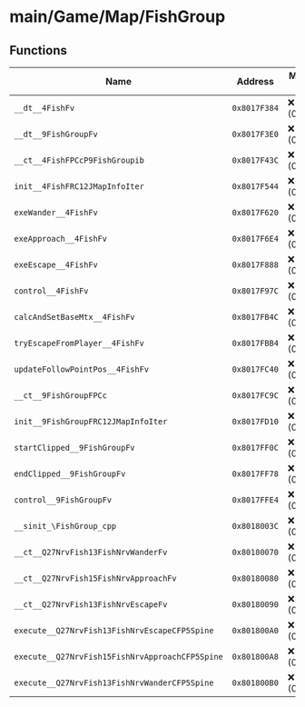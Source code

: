 # main/Game/Map/FishGroup

## Functions

| Name | Address | Match % |
|------|---------|---------|
| `__dt__4FishFv` | `0x8017F384` | :x: (0.0%) |
| `__dt__9FishGroupFv` | `0x8017F3E0` | :x: (0.0%) |
| `__ct__4FishFPCcP9FishGroupib` | `0x8017F43C` | :x: (0.0%) |
| `init__4FishFRC12JMapInfoIter` | `0x8017F544` | :x: (0.0%) |
| `exeWander__4FishFv` | `0x8017F620` | :x: (0.0%) |
| `exeApproach__4FishFv` | `0x8017F6E4` | :x: (0.0%) |
| `exeEscape__4FishFv` | `0x8017F888` | :x: (0.0%) |
| `control__4FishFv` | `0x8017F97C` | :x: (0.0%) |
| `calcAndSetBaseMtx__4FishFv` | `0x8017FB4C` | :x: (0.0%) |
| `tryEscapeFromPlayer__4FishFv` | `0x8017FBB4` | :x: (0.0%) |
| `updateFollowPointPos__4FishFv` | `0x8017FC40` | :x: (0.0%) |
| `__ct__9FishGroupFPCc` | `0x8017FC9C` | :x: (0.0%) |
| `init__9FishGroupFRC12JMapInfoIter` | `0x8017FD10` | :x: (0.0%) |
| `startClipped__9FishGroupFv` | `0x8017FF0C` | :x: (0.0%) |
| `endClipped__9FishGroupFv` | `0x8017FF78` | :x: (0.0%) |
| `control__9FishGroupFv` | `0x8017FFE4` | :x: (0.0%) |
| `__sinit_\FishGroup_cpp` | `0x8018003C` | :x: (0.0%) |
| `__ct__Q27NrvFish13FishNrvWanderFv` | `0x80180070` | :x: (0.0%) |
| `__ct__Q27NrvFish15FishNrvApproachFv` | `0x80180080` | :x: (0.0%) |
| `__ct__Q27NrvFish13FishNrvEscapeFv` | `0x80180090` | :x: (0.0%) |
| `execute__Q27NrvFish13FishNrvEscapeCFP5Spine` | `0x801800A0` | :x: (0.0%) |
| `execute__Q27NrvFish15FishNrvApproachCFP5Spine` | `0x801800A8` | :x: (0.0%) |
| `execute__Q27NrvFish13FishNrvWanderCFP5Spine` | `0x801800B0` | :x: (0.0%) |